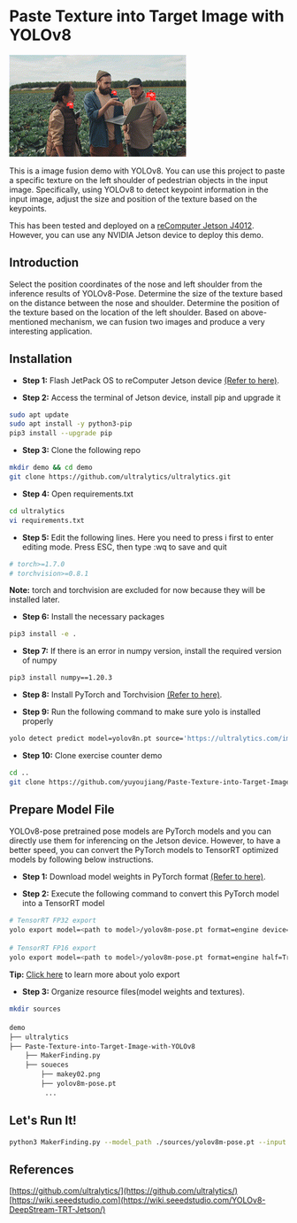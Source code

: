 # Paste Texture into Target Image with YOLOv8


![pic1](./sources/pic1.gif)


This is a image fusion demo with YOLOv8. 
You can use this project to paste a specific texture on the left shoulder of pedestrian objects in the input image. 
Specifically, using YOLOv8 to detect keypoint information in the input image, adjust the size and position of the texture based on the keypoints.

This has been tested and deployed on a [reComputer Jetson J4012](https://www.seeedstudio.com/reComputer-J4012-p-5586.html). 
However, you can use any NVIDIA Jetson device to deploy this demo.

## Introduction

Select the position coordinates of the nose and left shoulder from the inference results of YOLOv8-Pose. 
Determine the size of the texture based on the distance between the nose and shoulder. 
Determine the position of the texture based on the location of the left shoulder. 
Based on above-mentioned mechanism, we can fusion two images and produce a very interesting application.

## Installation

- **Step 1:** Flash JetPack OS to reComputer Jetson device [(Refer to here)](https://wiki.seeedstudio.com/reComputer_J4012_Flash_Jetpack/).

- **Step 2:** Access the terminal of Jetson device, install pip and upgrade it

```sh
sudo apt update
sudo apt install -y python3-pip
pip3 install --upgrade pip
```

- **Step 3:** Clone the following repo

```sh
mkdir demo && cd demo
git clone https://github.com/ultralytics/ultralytics.git
```

- **Step 4:** Open requirements.txt

```sh
cd ultralytics
vi requirements.txt
```

- **Step 5:** Edit the following lines. Here you need to press i first to enter editing mode. Press ESC, then type :wq to save and quit

```sh
# torch>=1.7.0
# torchvision>=0.8.1
```

**Note:** torch and torchvision are excluded for now because they will be installed later.

- **Step 6:** Install the necessary packages

```sh
pip3 install -e .
```

- **Step 7:** If there is an error in numpy version, install the required version of numpy

```sh
pip3 install numpy==1.20.3
```

- **Step 8:** Install PyTorch and Torchvision [(Refer to here)](https://wiki.seeedstudio.com/YOLOv8-DeepStream-TRT-Jetson/#install-pytorch-and-torchvision).

- **Step 9:** Run the following command to make sure yolo is installed properly

```sh
yolo detect predict model=yolov8n.pt source='https://ultralytics.com/images/bus.jpg' 
```

- **Step 10:** Clone exercise counter demo

```sh
cd ..
git clone https://github.com/yuyoujiang/Paste-Texture-into-Target-Image-with-YOLOv8.git
```

## Prepare Model File

YOLOv8-pose pretrained pose models are PyTorch models and you can directly use them for inferencing on the Jetson device. However, to have a better speed, you can convert the PyTorch models to TensorRT optimized models by following below instructions.

- **Step 1:** Download model weights in PyTorch format [(Refer to here)](https://docs.ultralytics.com/tasks/pose/#models).

- **Step 2:** Execute the following command to convert this PyTorch model into a TensorRT model 

```sh
# TensorRT FP32 export
yolo export model=<path to model>/yolov8m-pose.pt format=engine device=0

# TensorRT FP16 export
yolo export model=<path to model>/yolov8m-pose.pt format=engine half=True device=0
```

**Tip:** [Click here](https://docs.ultralytics.com/modes/export) to learn more about yolo export 

- **Step 3:** Organize resource files(model weights and textures).
```sh
mkdir sources

demo
├── ultralytics
├── Paste-Texture-into-Target-Image-with-YOLOv8
    ├── MakerFinding.py
    ├── soueces
        ├── makey02.png
        ├── yolov8m-pose.pt
         ... 
```

## Let's Run It!

```sh
python3 MakerFinding.py --model_path ./sources/yolov8m-pose.pt --input 0 --texture_path ./sources/makey02.png
```

## References

[https://github.com/ultralytics/](https://github.com/ultralytics/)  
[https://wiki.seeedstudio.com](https://wiki.seeedstudio.com/YOLOv8-DeepStream-TRT-Jetson/)

